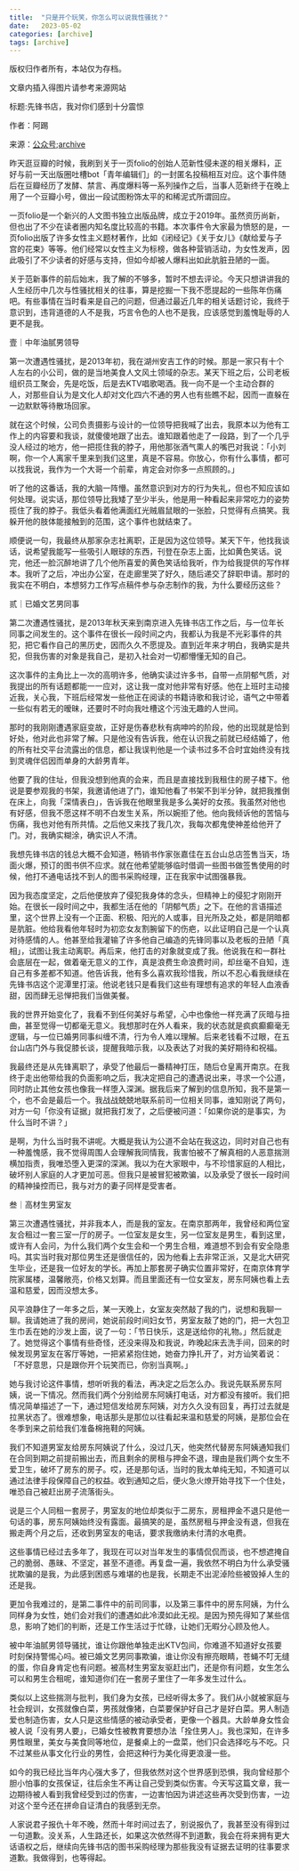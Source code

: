 ```yaml
---
title:  "只是开个玩笑，你怎么可以说我性骚扰？"
date:   2023-05-02
categories: [archive]
tags: [archive]
---
```

版权归作者所有，本站仅为存档。

文章内插入得图片请参考来源网站

标题:先锋书店，我对你们感到十分震惊

作者：阿踢

来源：[公众号](https://mp.weixin.qq.com/s?__biz=MzI2MDEyMDg5NQ==&mid=2247485225&idx=1&sn=ad401ed6a04034598f1ed944d7dd509a&chksm=ea6fcf79dd18466f383ef7bacf2db670cb1bb1f4ed71bdd0854cefcc7c140e130e40283aeda0&sessionid=0&scene=126&clicktime=1682687149&enterid=1682687149&subscene=10000&ascene=3&fasttmpl_type=0&fasttmpl_fullversion=6656088-zh_CN-zip&fasttmpl_flag=0&realreporttime=1682687149964&devicetype=android-31&version=2800225d&nettype=WIFI&abtest_cookie=AAACAA%3D%3D&lang=zh_CN&session_us=gh_adbb4d2b83c2&countrycode=AD&exportkey=n_ChQIAhIQddoO0X5ZUJYY9FtKvz8lBBLrAQIE97dBBAEAAAAAAImdBSga1p4AAAAOpnltbLcz9gKNyK89dVj03XL2BjRzzse3IkbrWSwkLvl1c%2B0%2BLpAlKPBGOhokiwr5PHKw%2Fd%2BqIUXDlBOiPfH7gEkgmErcR0LsA6By9JKhspj1zzDEoOExuo4gHd3l29dcHZA76twIwLS5jBs54gaaLBld83kYHVStc3ho%2FJDliN9Ahh64RQALxMZjolOpIXPy7QQlM6e1Ia64aR35iGf9qzK0H6pCyGYxrh9GHPaxnHg6gJKS%2Ba%2FgeY89GuRArvzr2eNN6DD7vsPY5doPXjvydJ8O%2FjA%3D&pass_ticket=q1ZyWwA%2BADbv468fmkR45g1xxIm0nmZuFxA%2B7k5Ohyn6BP2PNtBmtgE2Ryu%2BuEfVgrYfTm%2BxnX6FNjSfJulQxg%3D%3D&wx_header=3);[archive](https://web.archive.org/web/20230507004055/https://mp.weixin.qq.com/s?__biz=MzI2MDEyMDg5NQ==&mid=2247485225&idx=1&sn=ad401ed6a04034598f1ed944d7dd509a&chksm=ea6fcf79dd18466f383ef7bacf2db670cb1bb1f4ed71bdd0854cefcc7c140e130e40283aeda0&sessionid=0&scene=126&clicktime=1682687149&enterid=1682687149&subscene=10000&ascene=3&fasttmpl_type=0&fasttmpl_fullversion=6656088-zh_CN-zip&fasttmpl_flag=0&realreporttime=1682687149964&devicetype=android-31&version=2800225d&nettype=WIFI&abtest_cookie=AAACAA%3D%3D&lang=zh_CN&session_us=gh_adbb4d2b83c2&countrycode=AD&exportkey=n_ChQIAhIQddoO0X5ZUJYY9FtKvz8lBBLrAQIE97dBBAEAAAAAAImdBSga1p4AAAAOpnltbLcz9gKNyK89dVj03XL2BjRzzse3IkbrWSwkLvl1c%2B0%2BLpAlKPBGOhokiwr5PHKw%2Fd%2BqIUXDlBOiPfH7gEkgmErcR0LsA6By9JKhspj1zzDEoOExuo4gHd3l29dcHZA76twIwLS5jBs54gaaLBld83kYHVStc3ho%2FJDliN9Ahh64RQALxMZjolOpIXPy7QQlM6e1Ia64aR35iGf9qzK0H6pCyGYxrh9GHPaxnHg6gJKS%2Ba%2FgeY89GuRArvzr2eNN6DD7vsPY5doPXjvydJ8O%2FjA%3D&pass_ticket=q1ZyWwA%2BADbv468fmkR45g1xxIm0nmZuFxA%2B7k5Ohyn6BP2PNtBmtgE2Ryu%2BuEfVgrYfTm%2BxnX6FNjSfJulQxg%3D%3D&wx_header=3)

昨天逛豆瓣的时候，我刷到关于一页folio的创始人范新性侵未遂的相关爆料，正好与前一天出版圈吐槽bot「青年编辑们」的一封匿名投稿相互对应。这个事件随后在豆瓣经历了发酵、禁言、再度爆料等一系列操作之后，当事人范新终于在晚上用了一个豆瓣小号，做出一段试图粉饰太平的和稀泥式所谓回应。

一页folio是一个新兴的人文图书独立出版品牌，成立于2019年。虽然资历尚新，但也出了不少在读者圈内知名度比较高的书籍。本次事件令大家最为愤怒的是，一页folio出版了许多女性主义题材著作，比如《闭经记》《关于女儿》《献给爱与子宫的花束》等等。他们经常以女性主义为标榜，做各种营销活动，为女性发声，因此吸引了不少读者的好感与支持，但如今却被人爆料出如此肮脏丑陋的一面。



关于范新事件的前后始末，我了解的不够多，暂时不想去评论。今天只想讲讲我的人生经历中几次与性骚扰相关的往事，算是挖掘一下我不愿提起的一些陈年伤痛吧。有些事情在当时看来是自己的问题，但通过最近几年的相关话题讨论，我终于意识到，违背道德的人不是我，巧言令色的人也不是我，应该感觉到羞愧耻辱的人更不是我。



壹｜中年油腻男领导



第一次遭遇性骚扰，是2013年初，我在湖州安吉工作的时候。那是一家只有十个人左右的小公司，做的是当地美食人文风土领域的杂志。某天下班之后，公司老板组织员工聚会，先是吃饭，后是去KTV唱歌喝酒。我一向不是一个主动合群的人，对那些自认为是文化人却对文化四六不通的男人也有些瞧不起，因而一直躲在一边默默等待散场回家。



就在这个时候，公司负责摄影与设计的一位领导把我喊了出去，我原本以为他有工作上的内容要和我谈，就傻傻地跟了出去。谁知跟着他走了一段路，到了一个几乎没人经过的地方，他一把揽住我的脖子，用他那张酒气熏人的嘴巴对我说：「小刘啊，你一个人离家千里来到我们这里，真是不容易。你放心，你有什么事情，都可以找我说，我作为一个大哥一个前辈，肯定会对你多一点照顾的。」


听了他的这番话，我的大脑一阵懵。虽然意识到对方的行为失礼，但也不知应该如何处理。说实话，那位领导比我矮了至少半头，他是用一种看起来非常吃力的姿势揽住了我的脖子。我低头看着他满面红光贼眉鼠眼的一张脸，只觉得有点搞笑。我躲开他的肢体能接触到的范围，这个事件也就结束了。



顺便说一句，我最终从那家杂志社离职，正是因为这位领导。某天下午，他找我谈话，说希望我能写一些吸引人眼球的东西，刊登在杂志上面，比如黄色笑话。说完，他还一脸沉醉地讲了几个他所喜爱的黄色笑话给我听，作为给我提供的写作样本。我听了之后，冲出办公室，在走廊里哭了好久，随后递交了辞职申请。那时的我实在不明白，本想努力工作写点稿件参与杂志制作的我，为什么要经历这些？



贰｜已婚文艺男同事



第二次遭遇性骚扰，是2013年秋天来到南京进入先锋书店工作之后，与一位年长同事之间发生的。这个事件在很长一段时间之内，我都认为我是不光彩事件的共犯，把它看作自己的黑历史，因而久久不愿提及。直到近年来才明白，我确实是共犯，但我伤害的对象是我自己，是初入社会对一切都懵懂无知的自己。



这次事件的主角比上一次的高明许多，他确实读过许多书，自带一点阴郁气质，对我提出的所有话题都能一一应对，这让我一度对他非常有好感。他在上班时主动接近我，关心我，下班后经常发一些他正在阅读的书籍诗歌和我讨论，语气之中带着一些似有若无的暧昧，还要时不时向我吐槽这个污浊无趣的人世间。



那时的我刚刚遭遇家庭变故，正好是伤春悲秋有病呻吟的阶段，他的出现就是恰到好处，他对此也非常了解。只是他没有告诉我，他在认识我之前就已经结婚了，他的所有社交平台流露出的信息，都让我误判他是一个读书过多不合时宜始终没有找到灵魂伴侣因而单身的大龄男青年。



他要了我的住址，但我没想到他真的会来，而且是直接找到我租住的房子楼下。他说是要参观我的书架，我邀请他进了门，谁知他看了书架不到半分钟，就把我推倒在床上，向我「深情表白」，告诉我在他眼里我是多么美好的女孩。我虽然对他也有好感，但我不愿这样不明不白发生关系，所以婉拒了他。他向我倾诉他的苦恼与伤痛，我也对他有所共情。之后他又来找了我几次，我每次都鬼使神差给他开了门。对，我确实糊涂，确实识人不清。


我想先锋书店的钱总大概不会知道，畅销书作家张嘉佳在五台山总店签售当天，场面火爆，预订的图书供不应求。就在他希望能够临时借调一些图书做签售使用的时候，他打不通电话找不到人的图书采购经理，正在我家中试图强暴我。


因为我态度坚定，之后他便放弃了侵犯我身体的念头，但精神上的侵犯才刚刚开始。在很长一段时间之中，我都生活在他的「阴郁气质」之下。在他的言语描述里，这个世界上没有一个正面、积极、阳光的人或事，目光所及之处，都是阴暗都是肮脏。他给我看他年轻时为初恋女友割腕留下的伤疤，以此证明自己是一个认真对待感情的人。他甚至给我灌输了许多他自己编造的先锋同事以及老板的丑陋「真相」，试图让我主动离职。再后来，他打击的对象就变成了我。他说我在和一群社会底层在一起，做着毫无意义的工作，真是浪费生命浪费时间，却丝毫不自知，连自己有多差都不知道。他告诉我，他有多么喜欢我珍惜我，所以不忍心看我继续在先锋书店这个泥潭里打滚。他说老钱只是看我们这些有理想有追求的年轻人血液香甜，因而肆无忌惮把我们当做美餐。

我的世界开始变化了，我看不到任何美好与希望，心中也像他一样充满了灰暗与扭曲，甚至觉得一切都毫无意义。我想那时在外人看来，我的状态就是疯疯癫癫毫无逻辑，与一位已婚男同事纠缠不清，行为令人难以理解。后来老钱看不过眼，在五台山店门外与我促膝长谈，提醒我暗示我，以及表达了对我的美好期待和祝福。



我最终还是从先锋离职了，承受了他最后一番精神打压，随后仓皇离开南京。在我终于走出他带给我的负面影响之后，我决定把自己的遭遇说出来，寻求一个公道，同时防止其他女孩也像我一样堕入深渊。据我后来了解到的信息所知，我不是第一个，也不会是最后一个。我战战兢兢地联系前司一位相关同事，谁知刚说了两句，对方一句「你没有证据」就把我打发了，之后便被问道：「如果你说的是事实，为什么当时不讲？」



是啊，为什么当时我不讲呢。大概是我认为公道不会站在我这边，同时对自己也有一种羞愧感，我不觉得周围人会理解我同情我，我害怕被不了解真相的人恶意揣测横加指责，我唯恐堕入更深的深渊。我以为在大家眼中，与不珍惜家庭的人相比，破坏别人家庭的人才更加可恶。但我只是被冒犯被欺骗，以及承受了很长一段时间的精神操控而已，我与对方的妻子同样是受害者。



叁｜高材生男室友



第三次遭遇性骚扰，并非我本人，而是我的室友。在南京那两年，我曾经和两位室友合租过一套三室一厅的房子。一位室友是女生，另一位室友是男生，看到这里，或许有人会问，为什么我们两个女生会和一个男生合租，难道想不到会有安全隐患吗。其实当时我对那位男生还是很信任的，因为他看上去非常正派，又是北大研究生毕业，还是我一位好友的学长。再加上那套房子确实位置非常好，在南京体育学院家属楼，温馨敞亮，价格又划算。而且里面还有一位女室友，房东阿姨也看上去温和慈爱，因而没想太多。



风平浪静住了一年多之后，某一天晚上，女室友突然敲了我的门，说想和我聊一聊。我请她进了我的房间，她说前段时间妇女节，男室友敲了她的门，把一大包卫生巾丢在她的沙发上面，说了一句：「节日快乐，这是送给你的礼物。」然后就走了。她觉得这个事情有些奇怪，还没来得及和我说，昨晚起床去洗手间，回来的时候发现男室友在客厅等她，一把紧紧抱住她，她奋力挣扎开了，对方讪笑着说：「不好意思，只是跟你开个玩笑而已，你别当真啊。」



她与我讨论这件事情，想听听我的看法，再决定之后怎么办。我说先联系房东阿姨，说一下情况。然而我们两个分别给房东阿姨打电话，对方都没有接听。我们把情况简单描述了一下，通过短信发给房东阿姨，对方久久没有回复，再打过去就是拉黑状态了。很难想象，电话那头是那位以往看起来温和慈爱的阿姨，是那位会在冬季到来之前给我们准备棉拖鞋的阿姨。



我们不知道男室友给房东阿姨说了什么，没过几天，他突然代替房东阿姨通知我们在合同到期之前提前搬出去，而且剩余的房租与押金不退，理由是我们两个女生不爱卫生，破坏了房东的房子。哎，还是那句话，当时的我太单纯无知，不知道可以通过法律手段保障自己的权益。收到通知之后，便火急火燎开始寻找下一个住处，唯恐自己被赶出房子流落街头。



说是三个人同租一套房子，男室友的地位却类似于二房东，房租押金不退只是他一句话的事，房东阿姨始终没有露面。最搞笑的是，虽然房租与押金没有退，但我在搬走两个月之后，还收到男室友的电话，要求我缴纳未付清的水电费。



这些事情已经过去多年了，我现在可以对当年发生的事情侃侃而谈，也不想遮掩自己的脆弱、愚昧、不坚定，甚至不道德。再复盘一遍，我依然不明白为什么承受骚扰欺骗的是我，为此感到困惑与难堪的也是我，长期走不出泥淖险些被毁掉人生的还是我。



更加令我难过的，是第二事件中的前司同事，以及第三事件中的房东阿姨，为什么同样身为女性，她们会对我们的遭遇如此冷漠如此无视。是因为预先得知了某些信息，影响了她们的判断，还是工作生活过于忙碌，让她们无暇分心顾及他人。



被中年油腻男领导骚扰，谁让你跟他单独走出KTV包间，你难道不知道好女孩要时刻保持警惕心吗。被已婚文艺男同事欺骗，谁让你没有擦亮眼睛，苍蝇不叮无缝的蛋，你自身肯定也有问题。被高材生男室友驱赶出门，还是你有问题，女生怎么可以和男生合租呢，谁知道你们在一套房子里住了一年多发生过什么。



类似以上这些揣测与批判，我们身为女孩，已经听得太多了。我们从小就被家庭与社会规训，女孩就像白菜，男孩就像猪，白菜要保护好自己才是好白菜。男人制造爱也制造伤害，女人只是这些情感的被动承受者，更像一个器具。大龄单身女性会被人说「没有男人要」，已婚女性被教育要想办法「拴住男人」。我也深知，在许多男性眼里，美女与美食同等地位，是餐桌上的一盘菜，他们只会选择吃与不吃。只不过某些从事文化行业的男性，会把这种行为美化得更浪漫一些。



如今的我已经比当年内心强大多了，但我依然对这个世界感到恐惧，我向曾经那个胆小怕事的女孩保证，往后余生不再让自己受到类似伤害。今天写这篇文章，我一边期待被人看到我曾经受到过的伤害，一边害怕因为讲述这些再次受到伤害，一边对这个至今还在拼命自证清白的我感到无奈。



人家说君子报仇十年不晚，然而十年时间过去了，别说报仇了，我甚至没有得到过一句道歉。没关系，人生路还长，如果这次依然得不到道歉，我会在将来拥有更大话语权之后，继续向先锋书店的图书采购经理为那些我没有证据去证明的往事要求道歉。我做得到，也等得起。